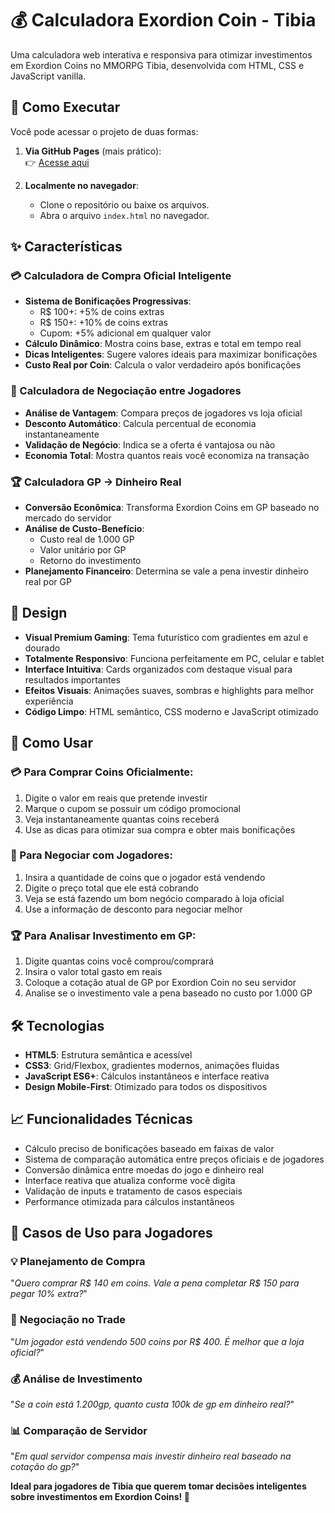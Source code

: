 # 💰 Calculadora Exordion Coin - Tibia

Uma calculadora web interativa e responsiva para otimizar investimentos em Exordion Coins no MMORPG Tibia, desenvolvida com HTML, CSS e JavaScript vanilla.

## 📖 Como Executar
Você pode acessar o projeto de duas formas:  

1. **Via GitHub Pages** (mais prático):  
   👉 [Acesse aqui](https://tsb89.github.io/calculadora-coin-exordion/)  

2. **Localmente no navegador**:  
   - Clone o repositório ou baixe os arquivos.  
   - Abra o arquivo `index.html` no navegador.  

## ✨ Características

### 💳 Calculadora de Compra Oficial Inteligente
* **Sistema de Bonificações Progressivas**:
   * R$ 100+: +5% de coins extras
   * R$ 150+: +10% de coins extras  
   * Cupom: +5% adicional em qualquer valor
* **Cálculo Dinâmico**: Mostra coins base, extras e total em tempo real
* **Dicas Inteligentes**: Sugere valores ideais para maximizar bonificações
* **Custo Real por Coin**: Calcula o valor verdadeiro após bonificações

### 🤝 Calculadora de Negociação entre Jogadores
* **Análise de Vantagem**: Compara preços de jogadores vs loja oficial
* **Desconto Automático**: Calcula percentual de economia instantaneamente
* **Validação de Negócio**: Indica se a oferta é vantajosa ou não
* **Economia Total**: Mostra quantos reais você economiza na transação

### 🏆 Calculadora GP → Dinheiro Real
* **Conversão Econômica**: Transforma Exordion Coins em GP baseado no mercado do servidor
* **Análise de Custo-Benefício**:
   * Custo real de 1.000 GP
   * Valor unitário por GP
   * Retorno do investimento
* **Planejamento Financeiro**: Determina se vale a pena investir dinheiro real por GP

## 🎨 Design

* **Visual Premium Gaming**: Tema futurístico com gradientes em azul e dourado
* **Totalmente Responsivo**: Funciona perfeitamente em PC, celular e tablet  
* **Interface Intuitiva**: Cards organizados com destaque visual para resultados importantes
* **Efeitos Visuais**: Animações suaves, sombras e highlights para melhor experiência
* **Código Limpo**: HTML semântico, CSS moderno e JavaScript otimizado

## 🚀 Como Usar

### 💳 Para Comprar Coins Oficialmente:
1. Digite o valor em reais que pretende investir
2. Marque o cupom se possuir um código promocional
3. Veja instantaneamente quantas coins receberá
4. Use as dicas para otimizar sua compra e obter mais bonificações

### 👥 Para Negociar com Jogadores:
1. Insira a quantidade de coins que o jogador está vendendo
2. Digite o preço total que ele está cobrando
3. Veja se está fazendo um bom negócio comparado à loja oficial
4. Use a informação de desconto para negociar melhor

### 🏆 Para Analisar Investimento em GP:
1. Digite quantas coins você comprou/comprará
2. Insira o valor total gasto em reais
3. Coloque a cotação atual de GP por Exordion Coin no seu servidor
4. Analise se o investimento vale a pena baseado no custo por 1.000 GP

## 🛠️ Tecnologias

* **HTML5**: Estrutura semântica e acessível
* **CSS3**: Grid/Flexbox, gradientes modernos, animações fluidas
* **JavaScript ES6+**: Cálculos instantâneos e interface reativa
* **Design Mobile-First**: Otimizado para todos os dispositivos

## 📈 Funcionalidades Técnicas

* Cálculo preciso de bonificações baseado em faixas de valor
* Sistema de comparação automática entre preços oficiais e de jogadores
* Conversão dinâmica entre moedas do jogo e dinheiro real
* Interface reativa que atualiza conforme você digita
* Validação de inputs e tratamento de casos especiais
* Performance otimizada para cálculos instantâneos

## 🎯 Casos de Uso para Jogadores

### 💡 **Planejamento de Compra**
"*Quero comprar R$ 140 em coins. Vale a pena completar R$ 150 para pegar 10% extra?*"

### 🛒 **Negociação no Trade**
"*Um jogador está vendendo 500 coins por R$ 400. É melhor que a loja oficial?*"

### 💰 **Análise de Investimento**  
"*Se a coin está 1.200gp, quanto custa 100k de gp em dinheiro real?*"

### 📊 **Comparação de Servidor**
"*Em qual servidor compensa mais investir dinheiro real baseado na cotação do gp?*"

**Ideal para jogadores de Tibia que querem tomar decisões inteligentes sobre investimentos em Exordion Coins! 🎯**
